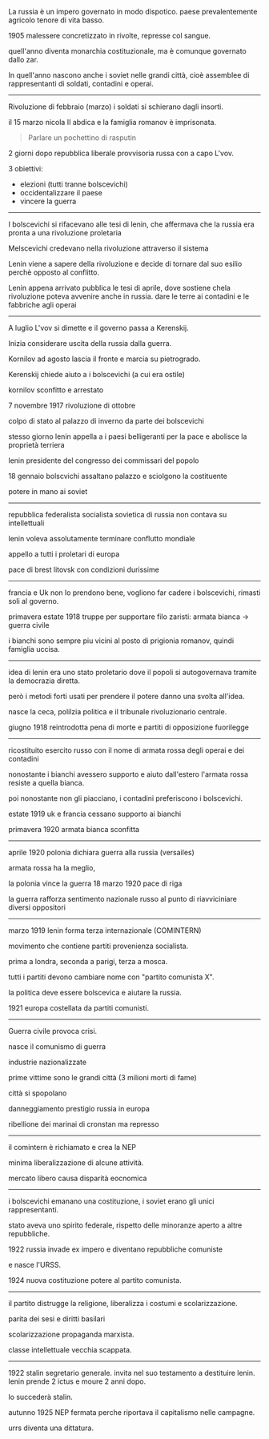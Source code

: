 La russia è un impero governato in modo dispotico. paese prevalentemente agricolo tenore di vita basso.

1905 malessere concretizzato in rivolte, represse col sangue.

quell'anno diventa monarchia costituzionale, ma è comunque governato dallo zar.

In quell'anno nascono anche i soviet nelle grandi città, cioè assemblee di rappresentanti di soldati, contadini e operai.

---

Rivoluzione di febbraio (marzo) i soldati si schierano dagli insorti.

il 15 marzo nicola II abdica e la famiglia romanov è imprisonata.

> Parlare un pochettino di rasputin

2 giorni dopo repubblica liberale provvisoria russa con a capo L'vov.

3 obiettivi:
- elezioni (tutti tranne bolscevichi)
- occidentalizzare il paese
- vincere la guerra

---

I bolscevichi si rifacevano alle tesi di lenin, che affermava che la russia era pronta a una rivoluzione proletaria

Melscevichi credevano nella rivoluzione attraverso il sistema


Lenin viene a sapere della rivoluzione e decide di tornare dal suo esilio perchè opposto al conflitto.

Lenin appena arrivato pubblica le tesi di aprile, dove sostiene chela rivoluzione poteva avvenire anche in russia. dare le terre ai contadini e le fabbriche agli operai

---

A luglio L'vov si dimette e il governo passa a Kerenskij.

Inizia considerare uscita della russia dalla guerra.

Kornilov ad agosto lascia il fronte e marcia su pietrogrado.

Kerenskij chiede aiuto a i bolscevichi (a cui era ostile)

kornilov sconfitto e arrestato

7 novembre 1917 rivoluzione di ottobre

colpo di stato al palazzo di inverno da parte dei bolscevichi

stesso giorno lenin appella a i paesi belligeranti per la pace
e abolisce la proprietà terriera

lenin presidente del congresso dei commissari del popolo

18 gennaio bolscvichi assaltano palazzo e sciolgono la costituente

potere in mano ai soviet

---

repubblica federalista socialista sovietica di russia
non contava su intellettuali

lenin voleva assolutamente terminare conflutto mondiale

appello a tutti i proletari di europa

pace di brest litovsk con condizioni durissime

---

francia e Uk non lo prendono bene, vogliono far cadere i bolscevichi, rimasti soli al governo.

primavera estate 1918 truppe per supportare filo zaristi: armata bianca -> guerra civile

i bianchi sono sempre piu vicini al posto di prigionia romanov, quindi famiglia uccisa.

---

idea di lenin era uno stato proletario dove il popoli si autogovernava tramite la democrazia diretta.

però i metodi forti usati per prendere il potere danno una svolta all'idea.

nasce la ceca, polilzia politica e il tribunale rivoluzionario centrale.

giugno 1918 reintrodotta pena di morte e partiti di opposizione fuorilegge

---

ricostituito esercito russo con il nome di armata rossa degli operai e dei contadini

nonostante i bianchi avessero supporto e aiuto dall'estero l'armata rossa resiste a quella bianca.

poi nonostante non gli piacciano, i contadini preferiscono i bolscevichi.

estate 1919 uk e francia cessano supporto ai bianchi

primavera 1920 armata bianca sconfitta

---

aprile 1920 polonia dichiara guerra alla russia (versailes)

armata rossa ha la meglio,

la polonia vince la guerra 18 marzo 1920 pace di riga

la guerra rafforza sentimento nazionale russo al punto di riavviciniare diversi oppositori

---

marzo 1919 lenin forma terza internazionale (COMINTERN)

movimento che contiene partiti provenienza socialista.

prima a londra, seconda a parigi, terza a mosca.

tutti i partiti devono cambiare nome con "partito comunista X".

la politica deve essere bolscevica e aiutare la russia.

1921 europa costellata da partiti comunisti.

---

Guerra civile provoca crisi.

nasce il comunismo  di guerra

industrie nazionalizzate

prime vittime sono le grandi città (3 milioni morti di fame)

città si spopolano

danneggiamento prestigio russia in europa

ribellione dei marinai di cronstan ma represso

---

il comintern è richiamato e crea la NEP

minima liberalizzazione di alcune attività.

mercato libero causa disparità eocnomica

---

i bolscevichi emanano una costituzione, i soviet erano gli unici rappresentanti.

stato aveva uno spirito federale, rispetto delle minoranze aperto a altre repubbliche.

1922 russia invade ex impero e diventano repubbliche comuniste

e nasce l'URSS.

1924 nuova costituzione potere al partito comunista.

---

il partito distrugge la religione, liberalizza i costumi e scolarizzazione.

parita dei sesi e diritti basilari

scolarizzazione propaganda marxista.

classe intellettuale vecchia scappata.

---

1922 stalin segretario generale. invita nel suo testamento a destituire lenin. lenin prende 2 ictus e moure 2 anni dopo.

lo succederà stalin.

autunno 1925 NEP fermata perche riportava il capitalismo nelle campagne.

urrs diventa una dittatura.
